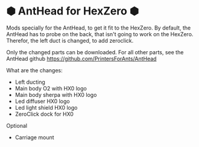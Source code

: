 # &#x2B22; AntHead for HexZero &#x2B22;
Mods specially for the AntHead, to get it fit to the HexZero.
By default, the AntHead has to probe on the back, that isn't going to work on the HexZero.
Therefor, the left duct is changed, to add zeroclick.

Only the changed parts can be downloaded. For all other parts, see the AntHead github
https://github.com/PrintersForAnts/AntHead

What are the changes:
- Left ducting
- Main body O2 with HX0 logo
- Main body sherpa with HX0 logo
- Led diffuser HX0 logo
- Led light shield HX0 logo
- ZeroClick dock for HX0

Optional
- Carriage mount
